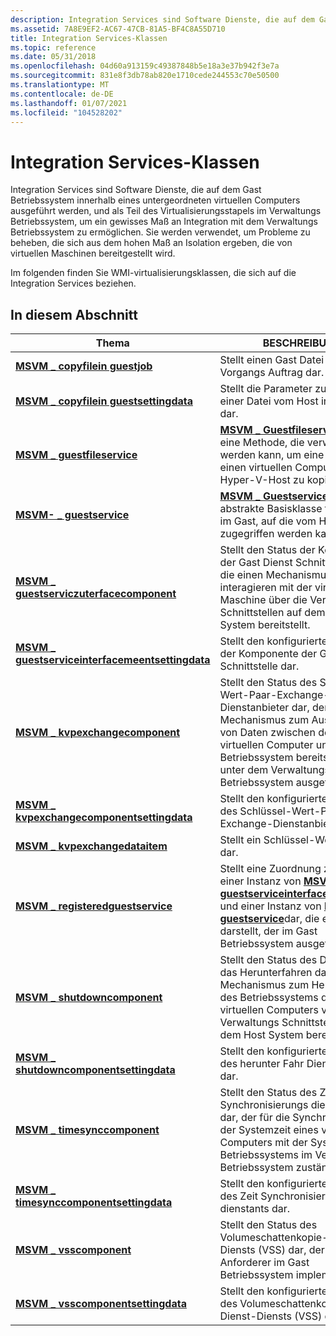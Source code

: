 ```yaml
---
description: Integration Services sind Software Dienste, die auf dem Gast Betriebssystem innerhalb eines untergeordneten virtuellen Computers ausgeführt werden, und als Teil des Virtualisierungsstapels im Verwaltungs Betriebssystem, um ein gewisses Maß an Integration mit dem Verwaltungs Betriebssystem zu ermöglichen.
ms.assetid: 7A8E9EF2-AC67-47CB-81A5-BF4C8A55D710
title: Integration Services-Klassen
ms.topic: reference
ms.date: 05/31/2018
ms.openlocfilehash: 04d60a913159c49387848b5e18a3e37b942f3e7a
ms.sourcegitcommit: 831e8f3db78ab820e1710cede244553c70e50500
ms.translationtype: MT
ms.contentlocale: de-DE
ms.lasthandoff: 01/07/2021
ms.locfileid: "104528202"
---
```

# <a name="integration-services-classes"></a>Integration Services-Klassen

Integration Services sind Software Dienste, die auf dem Gast Betriebssystem innerhalb eines untergeordneten virtuellen Computers ausgeführt werden, und als Teil des Virtualisierungsstapels im Verwaltungs Betriebssystem, um ein gewisses Maß an Integration mit dem Verwaltungs Betriebssystem zu ermöglichen. Sie werden verwendet, um Probleme zu beheben, die sich aus dem hohen Maß an Isolation ergeben, die von virtuellen Maschinen bereitgestellt wird.

Im folgenden finden Sie WMI-virtualisierungsklassen, die sich auf die Integration Services beziehen.

## <a name="in-this-section"></a>In diesem Abschnitt



| Thema                                                                                                                | BESCHREIBUNG                                                                                                                                                                                                                                                           |
|----------------------------------------------------------------------------------------------------------------------|-----------------------------------------------------------------------------------------------------------------------------------------------------------------------------------------------------------------------------------------------------------------------|
| [**MSVM \_ copyfilein guestjob**](msvm-copyfiletoguestjob.md)<br/>                                               | Stellt einen Gast Datei Dienst-Vorgangs Auftrag dar. <br/>                                                                                                                                                                                                            |
| [**MSVM \_ copyfilein guestsettingdata**](msvm-copyfiletoguestsettingdata.md)<br/>                               | Stellt die Parameter zum Kopieren einer Datei vom Host in den Gast dar. <br/>                                                                                                                                                                                |
| [**MSVM \_ guestfileservice**](msvm-guestfileservice.md)<br/>                                                   | [**MSVM \_ Guestfileservice**](msvm-guestfileservice.md) enthält eine Methode, die verwendet werden kann, um eine Datei auf einen virtuellen Computer vom Hyper-V-Host zu kopieren. <br/>                                                                                                     |
| [**MSVM- \_ guestservice**](msvm-guestservice.md)<br/>                                                           | [**MSVM \_ Guestservice**](msvm-guestservice.md) ist die abstrakte Basisklasse für Dienste im Gast, auf die vom Host zugegriffen werden kann. <br/>                                                                                                                  |
| [**MSVM \_ guestserviczuterfacecomponent**](msvm-guestserviceinterfacecomponent.md)<br/>                       | Stellt den Status der Komponente der Gast Dienst Schnittstelle dar, die einen Mechanismus zum interagieren mit der virtuellen Maschine über die Verwaltungs Schnittstellen auf dem Host System bereitstellt. <br/>                                                                         |
| [**MSVM \_ guestserviceinterfacemeentsettingdata**](msvm-guestserviceinterfacecomponentsettingdata.md)<br/> | Stellt den konfigurierten Status der Komponente der Gast Dienst Schnittstelle dar. <br/>                                                                                                                                                                                 |
| [**MSVM \_ kvpexchangecomponent**](msvm-kvpexchangecomponent.md)<br/>                                           | Stellt den Status des Schlüssel-Wert-Paar-Exchange-Dienstanbieter dar, der einen Mechanismus zum Austauschen von Daten zwischen dem virtuellen Computer und dem Betriebssystem bereitstellt, das unter dem Verwaltungs Betriebssystem ausgeführt wird.<br/>                                                  |
| [**MSVM \_ kvpexchangecomponentsettingdata**](msvm-kvpexchangecomponentsettingdata.md)<br/>                     | Stellt den konfigurierten Status des Schlüssel-Wert-Paar-Exchange-Dienstanbieter dar.<br/>                                                                                                                                                                                    |
| [**MSVM \_ kvpexchangedataitem**](msvm-kvpexchangedataitem.md)<br/>                                             | Stellt ein Schlüssel-Wert-Paar dar.<br/>                                                                                                                                                                                                                               |
| [**MSVM \_ registeredguestservice**](msvm-registeredguestservice.md)<br/>                                       | Stellt eine Zuordnung zwischen einer Instanz von [**MSVM \_ guestserviceinterfacecomponent**](msvm-guestserviceinterfacecomponent.md) und einer Instanz von [**MSVM \_ guestservice**](msvm-guestservice.md)dar, die einen Dienst darstellt, der im Gast Betriebssystem ausgeführt wird. <br/> |
| [**MSVM \_ shutdowncomponent**](msvm-shutdowncomponent.md)<br/>                                                 | Stellt den Status des Diensts für das Herunterfahren dar, der einen Mechanismus zum Herunterfahren des Betriebssystems des virtuellen Computers von den Verwaltungs Schnittstellen auf dem Host System bereitstellt.<br/>                                                                       |
| [**MSVM \_ shutdowncomponentsettingdata**](msvm-shutdowncomponentsettingdata.md)<br/>                           | Stellt den konfigurierten Status des herunter Fahr Dienstanbieter dar.<br/>                                                                                                                                                                                                   |
| [**MSVM \_ timesynccomponent**](msvm-timesynccomponent.md)<br/>                                                 | Stellt den Status des Zeit Synchronisierungs dienstanens dar, der für die Synchronisierung der Systemzeit eines virtuellen Computers mit der Systemzeit des Betriebssystems im Verwaltungs Betriebssystem zuständig ist.<br/>                             |
| [**MSVM \_ timesynccomponentsettingdata**](msvm-timesynccomponentsettingdata.md)<br/>                           | Stellt den konfigurierten Status des Zeit Synchronisierungs dienstants dar.<br/>                                                                                                                                                                                       |
| [**MSVM \_ vsscomponent**](msvm-vsscomponent.md)<br/>                                                           | Stellt den Status des Volumeschattenkopie-Dienst-Diensts (VSS) dar, der die VSS-Anforderer im Gast Betriebssystem implementiert.<br/>                                                                                                                    |
| [**MSVM \_ vsscomponentsettingdata**](msvm-vsscomponentsettingdata.md)<br/>                                     | Stellt den konfigurierten Status des Volumeschattenkopie-Dienst-Diensts (VSS) dar.<br/>                                                                                                                                                                           |



 

 

 




